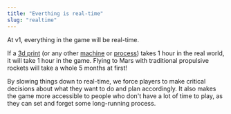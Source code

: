 ```yaml
---
title: "Everthing is real-time"
slug: "realtime"
---
```


At v1, everything in the game will be real-time.

If a [3d print](/docs/3dprinting) (or any other [machine](/docs/machines) or [process](/docs/processes)) takes 1 hour in the real world, it will take 1 hour in the game. Flying to Mars with traditional propulsive rockets will take a whole 5 months at first!

By slowing things down to real-time, we force players to make critical decisions about what they want to do and plan accordingly. It also makes the game more accessible to people who don't have a lot of time to play, as they can set and forget some long-running process.